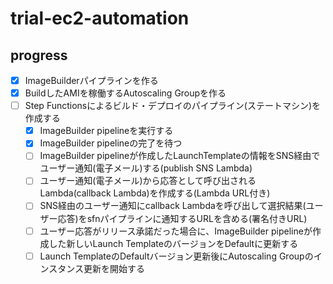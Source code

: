 # trial-ec2-automation

## progress

- [x] ImageBuilderパイプラインを作る
- [x] BuildしたAMIを稼働するAutoscaling Groupを作る
- [ ] Step Functionsによるビルド・デプロイのパイプライン(ステートマシン)を作成する
    - [x] ImageBuilder pipelineを実行する
    - [x] ImageBuilder pipelineの完了を待つ
    - [ ] ImageBuilder pipelineが作成したLaunchTemplateの情報をSNS経由でユーザー通知(電子メール)する(publish SNS Lambda)
    - [ ] ユーザー通知(電子メール)から応答として呼び出されるLambda(callback Lambda)を作成する(Lambda
    URL付き)
    - [ ] SNS経由のユーザー通知にcallback Lambdaを呼び出して選択結果(ユーザー応答)をsfnパイプラインに通知するURLを含める(署名付きURL)
    - [ ] ユーザー応答がリリース承諾だった場合に、ImageBuilder pipelineが作成した新しいLaunch TemplateのバージョンをDefaultに更新する
    - [ ] Launch TemplateのDefaultバージョン更新後にAutoscaling Groupのインスタンス更新を開始する
